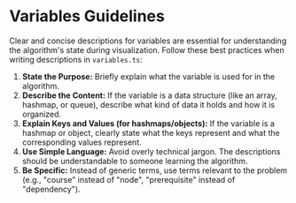 # Variables Guidelines

Clear and concise descriptions for variables are essential for understanding the algorithm's state during visualization. Follow these best practices when writing descriptions in `variables.ts`:

1.  **State the Purpose:** Briefly explain what the variable is used for in the algorithm.
2.  **Describe the Content:** If the variable is a data structure (like an array, hashmap, or queue), describe what kind of data it holds and how it is organized.
3.  **Explain Keys and Values (for hashmaps/objects):** If the variable is a hashmap or object, clearly state what the keys represent and what the corresponding values represent.
4.  **Use Simple Language:** Avoid overly technical jargon. The descriptions should be understandable to someone learning the algorithm.
5.  **Be Specific:** Instead of generic terms, use terms relevant to the problem (e.g., "course" instead of "node", "prerequisite" instead of "dependency").